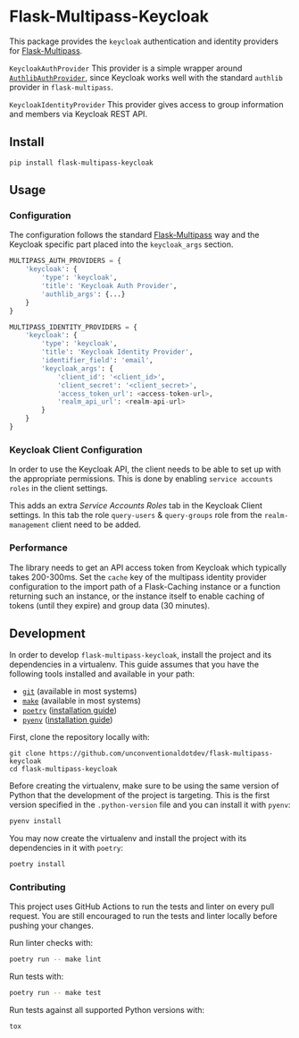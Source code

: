 # Flask-Multipass-Keycloak

This package provides the `keycloak` authentication and identity providers for [Flask-Multipass][multipass].

`KeycloakAuthProvider`
This provider is a simple wrapper around [`AuthlibAuthProvider`](https://flask-multipass.readthedocs.io/en/latest/api/#flask_multipass.providers.authlib.AuthlibAuthProvider), since Keycloak works well with the standard `authlib` provider in `flask-multipass`.

`KeycloakIdentityProvider`
This provider gives access to group information and members via Keycloak REST API.

## Install

```
pip install flask-multipass-keycloak
```

## Usage

### Configuration

The configuration follows the standard [Flask-Multipass][multipass] way and the Keycloak specific part placed into the `keycloak_args` section.

```python
MULTIPASS_AUTH_PROVIDERS = {
    'keycloak': {
        'type': 'keycloak',
        'title': 'Keycloak Auth Provider',
        'authlib_args': {...}
    }
}

MULTIPASS_IDENTITY_PROVIDERS = {
    'keycloak': {
        'type': 'keycloak',
        'title': 'Keycloak Identity Provider',
        'identifier_field': 'email',
        'keycloak_args': {
            'client_id': '<client_id>',
            'client_secret': '<client_secret>',
            'access_token_url': <access-token-url>,
            'realm_api_url': <realm-api-url>
        }
    }
}
```

### Keycloak Client Configuration

In order to use the Keycloak API, the client needs to be able to set up with the appropriate permissions.
This is done by enabling `service accounts roles` in the client settings.

This adds an extra _Service Accounts Roles_ tab in the Keycloak Client settings.
In this tab the role `query-users` & `query-groups` role from the `realm-management` client need to be added.

### Performance

The library needs to get an API access token from Keycloak which typically takes 200-300ms. Set the `cache` key of the multipass identity provider configuration to the import path of a Flask-Caching instance or a function returning such an instance, or the instance itself to enable caching of tokens (until they expire) and group data (30 minutes).

## Development

In order to develop `flask-multipass-keycloak`, install the project and its dependencies in a virtualenv. This guide assumes that you have the following tools installed and available in your path:

- [`git`](https://git-scm.com/) (available in most systems)
- [`make`](https://www.gnu.org/software/make/) (available in most systems)
- [`poetry`](https://python-poetry.org/) ([installation guide](https://python-poetry.org/docs/#installation))
- [`pyenv`](https://github.com/pyenv/pyenv) ([installation guide](https://github.com/pyenv/pyenv#installation))

First, clone the repository locally with:

```shell
git clone https://github.com/unconventionaldotdev/flask-multipass-keycloak
cd flask-multipass-keycloak
```

Before creating the virtualenv, make sure to be using the same version of Python that the development of the project is targeting. This is the first version specified in the `.python-version` file and you can install it with `pyenv`:

```sh
pyenv install
```

You may now create the virtualenv and install the project with its dependencies in it with `poetry`:

```sh
poetry install
```

### Contributing

This project uses GitHub Actions to run the tests and linter on every pull request. You are still encouraged to run the tests and linter locally before pushing your changes.

Run linter checks with:

```sh
poetry run -- make lint
```

Run tests with:

```sh
poetry run -- make test
```

Run tests against all supported Python versions with:

```sh
tox
```

[multipass]: https://github.com/indico/flask-multipass
